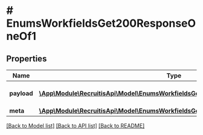 # # EnumsWorkfieldsGet200ResponseOneOf1

## Properties

Name | Type | Description | Notes
------------ | ------------- | ------------- | -------------
**payload** | [**\App\Module\RecruitisApi\Model\EnumsWorkfieldsGet200ResponseOneOf1PayloadInner[]**](EnumsWorkfieldsGet200ResponseOneOf1PayloadInner.md) | Takto vypadá payload s parametrem &#x60;channel_assignation[]&#x60;. | [optional]
**meta** | [**\App\Module\RecruitisApi\Model\EnumsWorkfieldsGet200ResponseOneOf1Meta**](EnumsWorkfieldsGet200ResponseOneOf1Meta.md) |  | [optional]

[[Back to Model list]](../../README.md#models) [[Back to API list]](../../README.md#endpoints) [[Back to README]](../../README.md)
